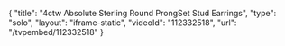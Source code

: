 {
    "title": "4ctw Absolute Sterling  Round ProngSet Stud Earrings",
    "type": "solo",
    "layout": "iframe-static",
    "videoId": "112332518",
    "url": "\/tvpembed\/112332518"
}